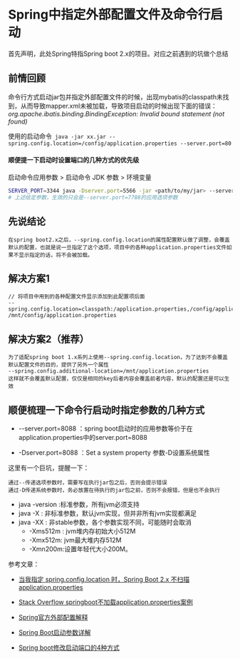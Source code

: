 # Spring中指定外部配置文件及命令行启动

首先声明，此处Spring特指Spring boot 2.x的项目。对应之前遇到的坑做个总结

## 前情回顾

命令行方式启动jar包并指定外部配置文件的时候，出现mybatis的classpath未找到，从而导致mapper.xml未被加载，导致项目启动的时候出现下面的错误：*org.apache.ibatis.binding.BindingException: Invalid bound statement (not found)* 

使用的启动命令`` java -jar xx.jar --spring.config.location=/config/application.properties --server.port=80``

#### 顺便提一下启动时设置端口的几种方式的优先级

启动命令应用参数 > 启动命令 JDK 参数 > 环境变量

```bash
SERVER_PORT=3344 java -Dserver.port=5566 -jar <path/to/my/jar> --server.port=7788
# 上述给定参数，生效的只会是--server.port=7788的应用选项参数
```

## 先说结论

```
在spring boot2.x之后，--spring.config.location的属性配置默认做了调整，会覆盖默认的配置，也就是说一旦指定了这个选项，项目中的各种application.properties文件如果不显示指定的话，将不会被加载。
```

## 解决方案1

```
// 将项目中用到的各种配置文件显示添加到此配置项后面
--spring.config.location=classpath:/application.properties,/config/application.properties,\
/mnt/config/application.properties
```

## 解决方案2（推荐）

```
为了适配spring boot 1.x系列上使用--spring.config.location，为了达到不会覆盖默认配置文件的目的，提供了另外一个属性
--spring.config.additional-location=/mnt/application.properties
这样就不会覆盖默认配置，仅仅是相同的key后者内容会覆盖前者内容，默认的配置还是可以生效
```



## 顺便梳理一下命令行启动时指定参数的几种方式

- --server.port=8088 ：spring boot启动时的应用参数等价于在application.properties中的server.port=8088

- -Dserver.port=8088 ：Set a system property 参数-D设置系统属性

这里有一个巨坑，提醒一下：

```
通过--传递选项参数时，需要写在执行jar包之后，否则会提示错误
通过-D传递系统参数时，务必放置在待执行的jar包之前，否则不会报错，但是也不会执行
```

- java -version :标准参数，所有jvm必须支持
- java -X : 非标准参数，默认jvm实现，但并非所有jvm实现都满足
- java -XX : 非stable参数，各个参数实现不同，可能随时会取消
  - -Xms512m : jvm堆内存初始大小512M
  - -Xmx512m: jvm最大堆内存512M
  - -Xmn200m:设置年轻代大小200M。

参考文章：

- [当我指定 spring.config.location 时，Spring Boot 2.x 不扫描 application.properties](https://www.coder.work/article/1795285)

- [Stack Overflow springboot不加载application.properties案例](https://stackoverflow.com/questions/51888310/spring-boot-2-x-doesnt-scan-application-properties-when-i-specify-spring-config)

- [Spring官方外部配置解释](https://docs.spring.io/spring-boot/docs/current/reference/html/features.html#features.external-config)

- [Spring Boot启动参数详解](https://www.choupangxia.com/2019/12/22/spring-boot-arguments/)

- [Spring boot修改启动端口的4种方式](https://segmentfault.com/a/1190000023361229)

  





